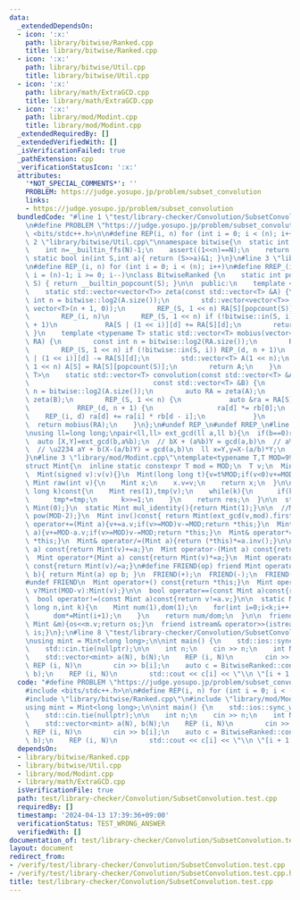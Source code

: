 ```yaml
---
data:
  _extendedDependsOn:
  - icon: ':x:'
    path: library/bitwise/Ranked.cpp
    title: library/bitwise/Ranked.cpp
  - icon: ':x:'
    path: library/bitwise/Util.cpp
    title: library/bitwise/Util.cpp
  - icon: ':x:'
    path: library/math/ExtraGCD.cpp
    title: library/math/ExtraGCD.cpp
  - icon: ':x:'
    path: library/mod/Modint.cpp
    title: library/mod/Modint.cpp
  _extendedRequiredBy: []
  _extendedVerifiedWith: []
  _isVerificationFailed: true
  _pathExtension: cpp
  _verificationStatusIcon: ':x:'
  attributes:
    '*NOT_SPECIAL_COMMENTS*': ''
    PROBLEM: https://judge.yosupo.jp/problem/subset_convolution
    links:
    - https://judge.yosupo.jp/problem/subset_convolution
  bundledCode: "#line 1 \"test/library-checker/Convolution/SubsetConvolution.test.cpp\"\
    \n#define PROBLEM \"https://judge.yosupo.jp/problem/subset_convolution\"\n#include\
    \ <bits/stdc++.h>\n\n#define REP(i, n) for (int i = 0; i < (n); i++)\n\n#line\
    \ 2 \"library/bitwise/Util.cpp\"\nnamespace bitwise{\n  static int log2(int N){\n\
    \    int n=__builtin_ffs(N)-1;\n    assert((1<<n)==N);\n    return n;\n  }\n \
    \ static bool in(int S,int a){ return (S>>a)&1; }\n}\n#line 3 \"library/bitwise/Ranked.cpp\"\
    \n#define REP_(i, n) for (int i = 0; i < (n); i++)\n#define RREP_(i, n) for (int\
    \ i = (n)-1; i >= 0; i--)\nclass BitwiseRanked {\n    static int popcount(int\
    \ S) { return __builtin_popcount(S); }\n\n  public:\n    template <typename T>\n\
    \    static std::vector<vector<T>> zeta(const std::vector<T> &A) {\n        const\
    \ int n = bitwise::log2(A.size());\n        std::vector<vector<T>> RA(1 << n,\
    \ vector<T>(n + 1, 0));\n        REP_(S, 1 << n) RA[S][popcount(S)] = A[S];\n\
    \        REP_(i, n)\n        REP_(S, 1 << n) if (!bitwise::in(S, i)) REP_(d, n\
    \ + 1)\n            RA[S | (1 << i)][d] += RA[S][d];\n        return RA;\n   \
    \ }\n    template <typename T> static std::vector<T> mobius(vector<vector<T>>\
    \ RA) {\n        const int n = bitwise::log2(RA.size());\n        REP_(i, n)\n\
    \        REP_(S, 1 << n) if (!bitwise::in(S, i)) REP_(d, n + 1)\n            RA[S\
    \ | (1 << i)][d] -= RA[S][d];\n        std::vector<T> A(1 << n);\n        REP_(S,\
    \ 1 << n) A[S] = RA[S][popcount(S)];\n        return A;\n    }\n    template <typename\
    \ T>\n    static std::vector<T> convolution(const std::vector<T> &A,\n       \
    \                               const std::vector<T> &B) {\n        const int\
    \ n = bitwise::log2(A.size());\n        auto RA = zeta(A);\n        auto RB =\
    \ zeta(B);\n        REP_(S, 1 << n) {\n            auto &ra = RA[S], rb = RB[S];\n\
    \            RREP_(d, n + 1) {\n                ra[d] *= rb[0];\n            \
    \    REP_(i, d) ra[d] += ra[i] * rb[d - i];\n            }\n        }\n      \
    \  return mobius(RA);\n    }\n};\n#undef REP_\n#undef RREP_\n#line 2 \"library/math/ExtraGCD.cpp\"\
    \nusing ll=long long;\npair<ll,ll> ext_gcd(ll a,ll b){\n  if(b==0)return {1,0};\n\
    \  auto [X,Y]=ext_gcd(b,a%b);\n  // bX + (a%b)Y = gcd(a,b)\n  // a%b = a - b(a/b)\n\
    \  // \u2234 aY + b(X-(a/b)Y) = gcd(a,b)\n  ll x=Y,y=X-(a/b)*Y;\n  return {x,y};\n\
    }\n#line 3 \"library/mod/Modint.cpp\"\ntemplate<typename T,T MOD=998244353>\n\
    struct Mint{\n  inline static constexpr T mod = MOD;\n  T v;\n  Mint():v(0){}\n\
    \  Mint(signed v):v(v){}\n  Mint(long long t){v=t%MOD;if(v<0)v+=MOD;}\n  \n  static\
    \ Mint raw(int v){\n    Mint x;\n    x.v=v;\n    return x;\n  }\n\n  Mint pow(long\
    \ long k)const{\n    Mint res(1),tmp(v);\n    while(k){\n      if(k&1)res*=tmp;\n\
    \      tmp*=tmp;\n      k>>=1;\n    }\n    return res;\n  }\n\n  static Mint add_identity(){return\
    \ Mint(0);}\n  static Mint mul_identity(){return Mint(1);}\n\n  //Mint inv()const{return\
    \ pow(MOD-2);}\n  Mint inv()const{ return Mint(ext_gcd(v,mod).first); }\n\n  Mint&\
    \ operator+=(Mint a){v+=a.v;if(v>=MOD)v-=MOD;return *this;}\n  Mint& operator-=(Mint\
    \ a){v+=MOD-a.v;if(v>=MOD)v-=MOD;return *this;}\n  Mint& operator*=(Mint a){v=1LL*v*a.v%MOD;return\
    \ *this;}\n  Mint& operator/=(Mint a){return (*this)*=a.inv();}\n\n  Mint operator+(Mint\
    \ a) const{return Mint(v)+=a;}\n  Mint operator-(Mint a) const{return Mint(v)-=a;}\n\
    \  Mint operator*(Mint a) const{return Mint(v)*=a;}\n  Mint operator/(Mint a)\
    \ const{return Mint(v)/=a;}\n#define FRIEND(op) friend Mint operator op (int a,Mint\
    \ b){ return Mint(a) op b; }\n  FRIEND(+);\n  FRIEND(-);\n  FRIEND(*);\n  FRIEND(/);\n\
    #undef FRIEND\n  Mint operator+() const{return *this;}\n  Mint operator-() const{return\
    \ v?Mint(MOD-v):Mint(v);}\n\n  bool operator==(const Mint a)const{return v==a.v;}\n\
    \  bool operator!=(const Mint a)const{return v!=a.v;}\n\n  static Mint comb(long\
    \ long n,int k){\n    Mint num(1),dom(1);\n    for(int i=0;i<k;i++){\n      num*=Mint(n-i);\n\
    \      dom*=Mint(i+1);\n    }\n    return num/dom;\n  }\n\n  friend ostream& operator<<(ostream&os,const\
    \ Mint &m){os<<m.v;return os;}\n  friend istream& operator>>(istream&is,Mint &m){is>>m.v;m.v%=MOD;if(m.v<0)m.v+=MOD;return\
    \ is;}\n};\n#line 8 \"test/library-checker/Convolution/SubsetConvolution.test.cpp\"\
    \nusing mint = Mint<long long>;\n\nint main() {\n    std::ios::sync_with_stdio(false);\n\
    \    std::cin.tie(nullptr);\n\n    int n;\n    cin >> n;\n    int N = 1 << n;\n\
    \    std::vector<mint> a(N), b(N);\n    REP (i, N)\n        cin >> a[i];\n   \
    \ REP (i, N)\n        cin >> b[i];\n    auto c = BitwiseRanked::convolution(a,\
    \ b);\n    REP (i, N)\n        std::cout << c[i] << \"\\n \"[i + 1 < N];\n}\n"
  code: "#define PROBLEM \"https://judge.yosupo.jp/problem/subset_convolution\"\n\
    #include <bits/stdc++.h>\n\n#define REP(i, n) for (int i = 0; i < (n); i++)\n\n\
    #include \"library/bitwise/Ranked.cpp\"\n#include \"library/mod/Modint.cpp\"\n\
    using mint = Mint<long long>;\n\nint main() {\n    std::ios::sync_with_stdio(false);\n\
    \    std::cin.tie(nullptr);\n\n    int n;\n    cin >> n;\n    int N = 1 << n;\n\
    \    std::vector<mint> a(N), b(N);\n    REP (i, N)\n        cin >> a[i];\n   \
    \ REP (i, N)\n        cin >> b[i];\n    auto c = BitwiseRanked::convolution(a,\
    \ b);\n    REP (i, N)\n        std::cout << c[i] << \"\\n \"[i + 1 < N];\n}"
  dependsOn:
  - library/bitwise/Ranked.cpp
  - library/bitwise/Util.cpp
  - library/mod/Modint.cpp
  - library/math/ExtraGCD.cpp
  isVerificationFile: true
  path: test/library-checker/Convolution/SubsetConvolution.test.cpp
  requiredBy: []
  timestamp: '2024-04-13 17:39:36+09:00'
  verificationStatus: TEST_WRONG_ANSWER
  verifiedWith: []
documentation_of: test/library-checker/Convolution/SubsetConvolution.test.cpp
layout: document
redirect_from:
- /verify/test/library-checker/Convolution/SubsetConvolution.test.cpp
- /verify/test/library-checker/Convolution/SubsetConvolution.test.cpp.html
title: test/library-checker/Convolution/SubsetConvolution.test.cpp
---
```

